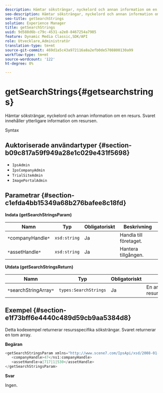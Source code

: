 ```yaml
---
description: Hämtar söksträngar, nyckelord och annan information om en resurs. Svaret innehåller ytterligare information om resursen.
seo-description: Hämtar söksträngar, nyckelord och annan information om en resurs. Svaret innehåller ytterligare information om resursen.
seo-title: getSearchStrings
solution: Experience Manager
title: getSearchStrings
uuid: 9d588d6b-c79c-4531-a2e8-8467254a7985
feature: Dynamic Media Classic,SDK/API
role: Utvecklare,Administratör
translation-type: tm+mt
source-git-commit: 469d1a5c43a972116a8a2efb0de5708800130a99
workflow-type: tm+mt
source-wordcount: '122'
ht-degree: 0%

---
```



# getSearchStrings{#getsearchstrings}

Hämtar söksträngar, nyckelord och annan information om en resurs. Svaret innehåller ytterligare information om resursen.

Syntax

## Auktoriserade användartyper {#section-b09c817a59f949a28e1c029e431f5698}

* `IpsAdmin`
* `IpsCompanyAdmin`
* `TrialSiteAdmin`
* `ImagePortalAdmin`

## Parametrar {#section-c1efda4bb15349a68b276bafee8c18fd}

**Indata (getSearchStringsParam)**

| Namn | Typ | Obligatoriskt | Beskrivning |
|---|---|---|---|
| `*`companyHandle`*` | `xsd:string` | Ja | Handla till företaget. |
| `*`assetHandle`*` | `xsd:string` | Ja | Hantera tillgången. |

**Utdata (getSearchStringsReturn)**

| Namn | Typ | Obligatoriskt | Beskrivning |
|---|---|---|---|
| `*`searchStringArray`*` | `types:SearchStrings` | Ja | En array med resurssökningssträngar. |

## Exempel {#section-e1f73bff6e4440c489d59cb9aa5384d8}

Detta kodexempel returnerar resursspecifika söksträngar. Svaret returnerar en tom array.

**Begäran**

```java
<getSearchStringsParam xmlns="http://www.scene7.com/IpsApi/xsd/2008-01-15">
   <companyHandle>47</ns1:companyHandle>
   <assetHandle>a|717|1|530</assetHandle>
</getSearchStringsParam>
```

**Svar**

Ingen.
